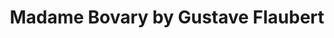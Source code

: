 ---
title: Madame Bovary by Gustave Flaubert
tags: [Novel,⭐⭐⭐⭐⭐⭐⭐⭐☆☆ 8/10,France,Fiction Literature]
---